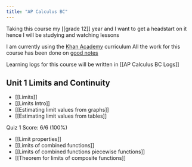 ```yaml
---
title: "AP Calculus BC"
---
```

Taking this course my [[grade 12]] year and I want to get a headstart on it hence I will be studying and watching lessons

I am currently using the [Khan Academy](https://www.khanacademy.org/math/ap-calculus-bc) curriculum
All the work for this course has been done on [good notes](https://share.goodnotes.com/s/3MyJ4ctjUc4RpfrtEAiwij)

Learning logs for this course will be written in [[AP Calculus BC Logs]]

## Unit 1 Limits and Continuity

- [[Limits]]
- [[Limits Intro]]
- [[Estimating limit values from graphs]]
- [[Estimating limit values from tables]]

Quiz 1 Score: 6/6 (100%)

- [[Limit properties]]
- [[Limits of combined functions]]
- [[Limits of combined functions piecewise functions]]
- [[Theorem for limits of composite functions]]

